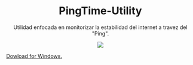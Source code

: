 <h1 align="center">PingTime-Utility</h1>

<p align="center">Utilidad enfocada en monitorizar la estabilidad del internet a travez del "Ping".</p>

<p align="center"><img src="https://user-images.githubusercontent.com/102642378/233753701-bf7e86c5-8b92-4036-afdd-a099dc8dcab3.png"/></p> 

<a href= "https://github.com/jexelbytes/PingTime-Utility/releases/">Dowload for Windows.<a>
